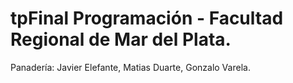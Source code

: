 # tpFinal Programación - Facultad Regional de Mar del Plata.
Panadería: Javier Elefante, Matias Duarte, Gonzalo Varela.

